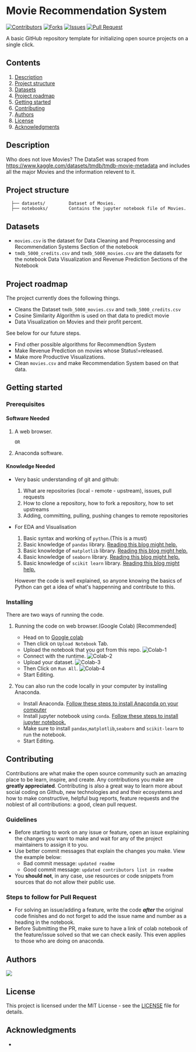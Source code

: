 # Movie Recommendation System

[![Contributors](https://img.shields.io/github/contributors/dsckgec/project-template.svg)](https://github.com/dsckgec/project-template/graphs/contributors) [![Forks](https://img.shields.io/github/forks/dsckgec/project-template.svg)](https://github.com/dsckgec/project-template/network/members) [![Issues](https://img.shields.io/github/issues/dsckgec/project-template.svg)](https://github.com/dsckgec/project-template/issues) [![Pull Request](https://img.shields.io/github/issues-pr-closed-raw/dsckgec/project-template)](https://github.com/dsckgec/project-template/pulls)


A basic GitHub repository template for initializing open source projects on a single click.

## Contents

1. [Description](#description)
2. [Project structure](#project-structure)
3. [Datasets](#Datasets)
4. [Project roadmap](#project-roadmap)
5. [Getting started](#getting-started)
6. [Contributing](#contributing)
7. [Authors](#authors)
8. [License](#license)
9. [Acknowledgments](#acknowledgments)

## Description
Who does not love Movies? 
The DataSet was scraped from https://www.kaggle.com/datasets/tmdb/tmdb-movie-metadata and includes all the major Movies and the information relevent to it.

## Project structure

```
  ├── datasets/         Dataset of Movies.
  ├── notebooks/        Contains the jupyter notebook file of Movies.
```
## Datasets
  - `movies.csv` is the dataset for Data Cleaning and Preprocessing and Recommendation Systems Section of the notebook
  - `tmdb_5000_credits.csv` and `tmdb_5000_movies.csv` are the datasets for the notebook Data Visualization and Revenue Prediction Sections of the Notebook

## Project roadmap

The project currently does the following things.

- Cleans the Dataset `tmdb_5000_movies.csv` and `tmdb_5000_credits.csv`
- Cosine Similarity Algorithm is used on that data to predict movie
- Data Visualization on Movies and their profit percent. 

See below for our future steps.

- Find other possible algorithms for Recommendtion System
- Make Revenue Prediction on movies whose Status!=released.
- Make more Productive Visualizations.
- Clean `movies.csv` and make Recommendation System based on that data.


## Getting started
### Prerequisites

#### Software Needed
 
  1. A web browser. 

         OR
         
  3. Anaconda software.

#### Knowledge Needed
- Very basic understanding of git and github:

    1.  What are repositories (local - remote - upstream), issues, pull requests
    2.   How to clone a repository, how to fork a repository, how to set upstreams
    3.   Adding, committing, pulling, pushing changes to remote repositories

- For EDA and Visualisation
 
    1. Basic syntax and working of ```python```.(This is a must)
    2. Basic knowledge of ```pandas``` library. [Reading this blog might help.](https://www.dataquest.io/blog/pandas-python-tutorial/)
    3. Basic knowledge of ```matplotlib``` library. [Reading this blog might help.](https://blog.quantinsti.com/python-matplotlib-tutorial/)
    4. Basic knowledge of ```seaborn``` library. [Reading this blog might help.](https://www.mygreatlearning.com/blog/seaborn-tutorial/)
    5. Basic knowledge of ```scikit learn``` library. [Reading this blog might help.](https://www.dataquest.io/blog/sci-kit-learn-tutorial/)

  However the code is well explained, so anyone knowing the basics of Python can get a idea of what's happenning and contribute to this.

### Installing

There are two ways of running the code.
  1. Running the code on web browser.(Google Colab) [Recommended]
      - Head on to [Google colab](https://colab.research.google.com/)
      - Then click on ```Upload Notebook``` Tab.
      - Upload the notebook that you got from this repo.
        ![Colab-1](https://res.cloudinary.com/codehackerone/image/upload/v1618463907/ML/colab-2_c14swf.png)
      - Connect with the runtime.
        ![Colab-2](https://res.cloudinary.com/codehackerone/image/upload/v1618464955/ML/Colab-3_da822c.png)
      - Upload your dataset.
        ![Colab-3](https://res.cloudinary.com/codehackerone/image/upload/v1618464958/ML/Colab-04_sxfyjx.png)
      - Then Click on ```Run All```.
        ![Colab-4](https://res.cloudinary.com/codehackerone/image/upload/v1618465413/ML/colab-5_i92bzp.png)
      - Start Editing.

  2. You can also run the code locally in your computer by installing Anaconda.
      - Install Anaconda. [Follow these steps to install Anaconda on your computer](https://www.edureka.co/blog/python-anaconda-tutorial/#:~:text=on%20our%20systems.-,Installation%20And%20Setup,the%20instructions%20in%20the%20setup.)
      - Install jupyter notebook using ```conda```. [Follow these steps to install jupyter notebook.](https://test-jupyter.readthedocs.io/en/latest/install.html)
      - Make sure to install ```pandas```,```matplotlib```,```seaborn``` and ```scikit-learn``` to run the notebook.
      - Start Editing.

## Contributing

Contributions are what make the open source community such an amazing place to be learn, inspire, and create. 
Any contributions you make are **greatly appreciated**. 
Contributing is also a great way to learn more about social coding on Github, new technologies and and their ecosystems and how to make constructive, helpful bug reports, feature requests and the noblest of all contributions: a good, clean pull request.

### Guidelines

- Before starting to work on any issue or feature, open an issue explaining the changes you want to make and wait for any of the project maintainers to assign it to you.
- Use better commit messages that explain the changes you make. View the example below:
    - Bad commit message: `updated readme`
    - Good commit message: `updated contributors list in readme`
- You **should not**, in any case, use resources or code snippets from sources that do not allow their public use.

### Steps to follow for Pull Request

- For solving an issue/adding a feature, write the code ***after*** the original code finishes and do not forget to add the issue name and number as a heading in the notebook.
- Before Submitting the PR, make sure to have a link of colab notebook of the feature/issue solved so that we can check easily. This even applies to those who are doing on anaconda.

## Authors

<a href="https://github.com/DSCKGEC/project-template/graphs/contributors">
  <img src="https://contrib.rocks/image?repo=DSCKGEC/project-template" />
</a>

## License

This project is licensed under the MIT License - see the [LICENSE](LICENSE) file for details.

## Acknowledgments

- 
